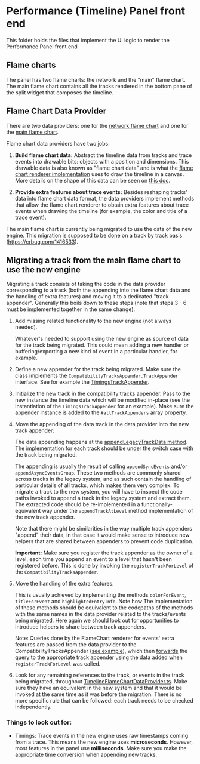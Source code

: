 # Performance (Timeline) Panel front end

This folder holds the files that implement the UI logic to render the Performance Panel front end

## Flame charts

The panel has two flame charts: the network and the "main" flame chart. The main flame chart contains all the tracks rendered in the bottom pane of the split widget that composes the timeline.

## Flame Chart Data Provider

There are two data providers: one for the [network flame chart](TimelineFlameChartNetworkDataProvider.ts) and one for the [main flame chart](TimelineFlameChartDataProvider.ts).

Flame chart data providers have two jobs:

1. **Build flame chart data:** Abstract the timeline data from tracks and trace events into drawable bits: objects with a position and dimensions. This drawable data is also known as "flame chart data" and is what the [flame chart renderer implementation](../../ui/legacy/components/perf_ui/FlameChart.ts) uses to draw the timeline in a canvas. More details on the shape of this data can be seen on [this doc](http://go/rpp-flamechart-arch#heading=h.yc9qjrqyg3rf).

2. **Provide extra features about trace events:** Besides reshaping tracks' data into flame chart data format, the data providers implement methods that allow the flame chart renderer to obtain extra features about trace events when drawing the timeline (for example, the color and title of a trace event).

The main flame chart is currently being migrated to use the data of the new engine. This migration is supposed to be done on a track by track basis (https://crbug.com/1416533).


## Migrating a track from the main flame chart to use the new engine

Migrating a track consists of taking the code in the data provider corresponding to a track (both the appending into the flame chart data and the handling of extra features) and moving it to a dedicated "track appender". Generally this boils down to these steps (note that steps 3 - 6 must be implemented together in the same change):

1. Add missing related functionality to the new engine (not always needed).

    Whatever's needed to support using the new engine as source of data for the track being migrated. This could mean adding a new handler or buffering/exporting a new kind of event in a particular handler, for example.

2. Define a new appender for the track being migrated. Make sure the class implements the `CompatibilityTracksAppender.TrackAppender` interface. See for example the [TimingsTrackAppender](TimingsTrackAppender.ts).

3. Initialize the new track in the compatibility tracks appender. Pass to the new instance the timeline data which will be modified in-place (see the instantiation of the `TimingsTrackAppender` for an example). Make sure the appender instance is added to the `#allTrackAppenders` array property.

4. Move the appending of the data track in the data provider into the new track appender:

    The data appending happens at the [appendLegacyTrackData method](https://source.chromium.org/chromium/_/chromium/devtools/devtools-frontend/+/3925b7d73681966c9a8c844c49c7e815ecdcff82:front_end/panels/timeline/TimelineFlameChartDataProvider.ts;l=528). The implementation for each track should be under the switch case with the track being migrated.

    The appending is usually the result of calling `appendSyncEvents` and/or `appendAsyncEventsGroup`. These two methods are commonly shared across tracks in the legacy system, and as such contain the handling of particular details of all tracks, which makes them very complex. To migrate a track to the new system, you will have to inspect the code paths invoked to append a track in the legacy system and extract them. The extracted code should be re-implemented in a functionally-equivalent way under the `appendTrackAtLevel` method implementation of the new track appender.

    Note that there might be similarities in the way multiple track appenders "append" their data, in that case it would make sense to introduce new helpers that are shared between appenders to prevent code duplication.

    **Important:** Make sure you register the track appender as the owner of a level, each time you append an event to a level that hasn't been registered before. This is done by invoking the `registerTrackForLevel` of the `CompatibilityTracksAppender`.

5. Move the handling of the extra features.

    This is usually achieved by implementing the methods `colorForEvent`, `titleForEvent` and `highlightedEntryInfo`. Note how The implementation of these methods should be equivalent to the codepaths of the methods with the same names in the data provider related to the tracks/events being migrated. Here again we should look out for opportunities to introduce helpers to share between track appenders.

    Note: Queries done by the FlameChart renderer for events' extra features are passed from the data provider to the CompatibilityTracksAppender ([see example](https://source.chromium.org/chromium/_/chromium/devtools/devtools-frontend/+/3925b7d73681966c9a8c844c49c7e815ecdcff82:front_end/panels/timeline/TimelineFlameChartDataProvider.ts;l=1083)), which then [forwards](https://source.chromium.org/chromium/_/chromium/devtools/devtools-frontend/+/3925b7d73681966c9a8c844c49c7e815ecdcff82:front_end/panels/timeline/CompatibilityTracksAppender.ts;l=107) the query to the appropriate track appender using the data added when `registerTrackForLevel` was called.

6. Look for any remaining references to the track, or events in the track being migrated, throughout [TimelineFlameChartDataProvider.ts](TimelineFlameChartDataProvider.ts). Make sure they have an equivalent in the new system and that it would be invoked at the same time as it was before the migration. There is no more specific rule that can be followed: each track needs to be checked independently.


### Things to look out for:

* Timings: Trace events in the new engine uses raw timestamps coming from a trace. This means the new engine uses **microseconds**. However, most features in the panel use **milliseconds**. Make sure you make the appropriate time conversion when appending new tracks.



